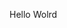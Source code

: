 Hello Wolrd

















































































































































































































































































































































































































































































































































































































































































































































































































































































































































































































































































































































































































































































































































































































































































































































































































































































































































































































































































































































































































































































































































































































































































































































































































































